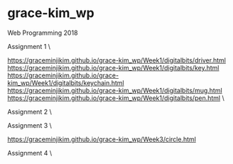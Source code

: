 # grace-kim_wp
Web Programming 2018

Assignment 1 \


https://graceminjikim.github.io/grace-kim_wp/Week1/digitalbits/driver.html \
https://graceminjikim.github.io/grace-kim_wp/Week1/digitalbits/key.html \
https://graceminjikim.github.io/grace-kim_wp/Week1/digitalbits/keychain.html \
https://graceminjikim.github.io/grace-kim_wp/Week1/digitalbits/mug.html \
https://graceminjikim.github.io/grace-kim_wp/Week1/digitalbits/pen.html \


Assignment 2 \



Assignment 3 \


https://graceminjikim.github.io/grace-kim_wp/Week3/circle.html

Assignment 4 \
